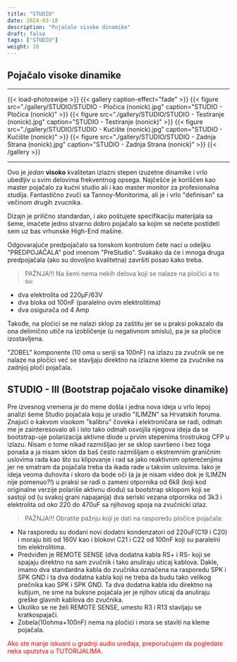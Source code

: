 ```yaml
---
title: "STUDIO"
date: 2024-03-18
description: "Pojačalo visoke dinamike"
draft: false
tags: ["STUDIO"]
weight: 10
---
```

## Pojačalo visoke dinamike

<hr>
{{< load-photoswipe >}}
{{< gallery caption-effect="fade" >}}
  {{< figure src="./gallery/STUDIO/STUDIO - Pločica (nonick).jpg" caption="STUDIO - Pločica (nonick)" >}}
  {{< figure src="./gallery/STUDIO/STUDIO - Testiranje (nonick).jpg" caption="STUDIO - Testiranje (nonick)" >}}
  {{< figure src="./gallery/STUDIO/STUDIO - Kućište (nonick).jpg" caption="STUDIO - Kućište (nonick)" >}}
  {{< figure src="./gallery/STUDIO/STUDIO - Zadnja Strana (nonick).jpg" caption="STUDIO - Zadnja Strana (nonick)" >}}
{{< /gallery >}}
<hr>

Ovo je *jedan* **visoko** kvalitetan izlazni stepen izuzetne dinamike i vrlo ubedljiv u svim delovima frekventnog opsega. Najčešće je korišćen kao master pojačalo za kućni studio ali i kao master monitor za profesionalna studija. Fantastično zvuči sa Tannoy-Monitorima, ali je i vrlo "definisan" sa večinom drugih zvucnika.

Dizajn je prilično standardan, i ako poštujete specifikaciju materijala sa šeme, imaćete jedno stvarno dobro pojačalo sa kojim se nećete postideti sem uz bas vrhunske High-End mašine.

Odgovarajuće predpojačalo sa tonskom kontrolom čete naci u odeljku "PREDPOJAČALA" pod imenom "PreStudio". Svakako da će i mnoga druga predpojačala (ako su dovoljno kvalitetna) završiti posao kako treba.

> PAŽNJA!!!
> Na šemi nema nekih delova koji se nalaze na pločici a to su:
- dva elektrolita od 220μF/63V
- dva bloka od 100nF (paralelno ovim elektrolitima)
- dva osigurača od 4 Amp

Takođe, na ploćici se ne nalazi sklop za zaštitu jer se u praksi pokazalo da ona delimično utiče na izobličenje (u negativnom smislu), pa je sa pločice izostavljena.

"ZOBEL" komponente (10 oma u seriji sa 100nF) na izlazu za zvučnik se ne nalaze na pločici već se stavljaju direktno na izlazne kleme za zvučnike na zadnjoj ploči pojačala.

## STUDIO - III (Bootstrap pojačalo visoke dinamike)

Pre izvesnog vremena je do mene došla i jedna nova ideja u vrlo lepoj analizi šeme Studio pojačala koju je uradio "ILIMZN" sa Hrvatskih foruma. Znajući o kakvom visokom "kalibru" čoveka i elektroničara se radi, odmah me je zainteresovalo ali i isto tako odmah osvojila njegova ideja da se bootstrap-uje polarizacija aktivne diode u prvim stepenima trostrukog CFP u izlazu. Nisam o tome nikad razmišljao jer se sklop savršeno i bez toga ponaša a ja nisam sklon da baš često razmišljam o ekstremnim graničnim uslovima rada kao što su klipovanje i rad sa jako reaktivnim opterećenjima jer ne smatram da pojačala treba da ikada rade u takvim uslovima. Iako je ideja veoma duhovita i skoro da bode oči (a ja je nisam video dok je ILIMZN nije pomenuo?!) u praksi se radi o zameni otpornika od 6k8 (koji kod originalne verzije polariše aktivnu diodu) sa bootstrap sklopom koji se sastoji od (u svakoj grani napajanja) dva seriski vezana otpornika od 3k3 i elektrolita od oko 220 do 470uF sa njihovog spoja na zvučnicki izlaz.

> PAŽNJA!!!
> Obratite pažnju koji je dati na rasporedu pločice pojačala:
- Na rasporedu su dodani novi dodatni kondenzatori od 220uF(C19 i C20) i moraju biti od 160V kao i blokovi C21 i C22 od 100nF koji su paralelni tim elektrolitima.
- Predviđen je REMOTE SENSE (dva dodatna kabla RS+ i RS- koji se spajaju direktno na sam zvučnik i tako anuliraju uticaj kablova. Dakle, imamo dva standardna kabla do zvučnika označena na rasporedu SPK i SPK GND i ta dva dodatna kabla koji ne treba da budu tako velikog prečnika kao SPK i SPK GND. Ta dva dodatna kabla idu direktno na kutijum, ne sme na buksne pojačala jer je njihov uticaj da anuliraju greške glavnih kablova do zvučnika.
- Ukoliko se ne želi REMOTE SENSE, umesto R3 i R13 stavljaju se kratkospajači.
- Zobela(10ohma+100nF) nema na pločici i mora se staviti na kleme pojačala.

<p style="color: red;" class="text-center">Ako ste manje iskusni u gradnji audio uređaja, preporučujem da pogledate neka uputstva u TUTORIJALIMA.</p>
